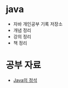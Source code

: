 # java
- 자바 개인공부 기록 저장소
- 개념 정리
- 강의 정리
- 책 정리
# 공부 자료
- [Java의 정석](http://www.kyobobook.co.kr/product/detailViewKor.laf?ejkGb=KOR&mallGb=KOR&barcode=9788994492032&orderClick=LEa&Kc=)
